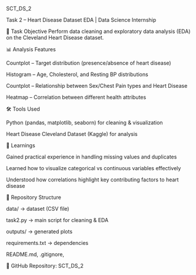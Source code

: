 SCT_DS_2

Task 2 – Heart Disease Dataset EDA | Data Science Internship

📌 Task Objective
Perform data cleaning and exploratory data analysis (EDA) on the Cleveland Heart Disease dataset.

📊 Analysis Features

Countplot – Target distribution (presence/absence of heart disease)

Histogram – Age, Cholesterol, and Resting BP distributions

Countplot – Relationship between Sex/Chest Pain types and Heart Disease

Heatmap – Correlation between different health attributes

🛠 Tools Used

Python (pandas, matplotlib, seaborn) for cleaning & visualization

Heart Disease Cleveland Dataset (Kaggle) for analysis

🎯 Learnings

Gained practical experience in handling missing values and duplicates

Learned how to visualize categorical vs continuous variables effectively

Understood how correlations highlight key contributing factors to heart disease

📂 Repository Structure

data/ → dataset (CSV file)

task2.py → main script for cleaning & EDA

outputs/ → generated plots

requirements.txt → dependencies

README.md, .gitignore,

🔗 GitHub Repository: SCT_DS_2
